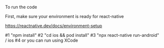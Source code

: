 To run the code

First, make sure your environment is ready for react-native 

https://reactnative.dev/docs/environment-setup

#1 "npm install"
#2 "cd ios && pod install"
#3 "npx react-native run-android" / ios
#4 or you can run using XCode
